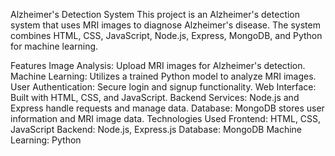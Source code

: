 Alzheimer's Detection System
This project is an Alzheimer's detection system that uses MRI images to diagnose Alzheimer's disease. The system combines HTML, CSS, JavaScript, Node.js, Express, MongoDB, and Python for machine learning.

Features
Image Analysis: Upload MRI images for Alzheimer's detection.
Machine Learning: Utilizes a trained Python model to analyze MRI images.
User Authentication: Secure login and signup functionality.
Web Interface: Built with HTML, CSS, and JavaScript.
Backend Services: Node.js and Express handle requests and manage data.
Database: MongoDB stores user information and MRI image data.
Technologies Used
Frontend: HTML, CSS, JavaScript
Backend: Node.js, Express.js
Database: MongoDB
Machine Learning: Python

